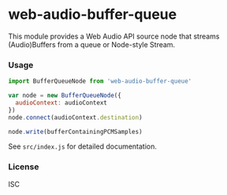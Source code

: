 # web-audio-buffer-queue

This module provides a Web Audio API source node that streams (Audio)Buffers from
a queue or Node-style Stream.

### Usage

```javascript
import BufferQueueNode from 'web-audio-buffer-queue'

var node = new BufferQueueNode({
  audioContext: audioContext
})
node.connect(audioContext.destination)

node.write(bufferContainingPCMSamples)
```

See `src/index.js` for detailed documentation.

### License
ISC
